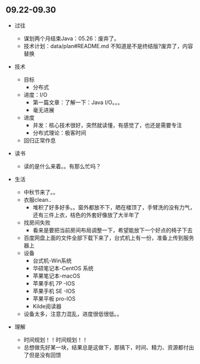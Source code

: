 ##  09.22-09.30

-   过往
    -   谋划两个月结束Java：05.26：废弃了。
    -   技术计划：data/plan#README.md 不知道是不是终结版?废弃了，内容替换
-   技术
    -   目标
        -   分布式
    -   进度：I/O
        -   第一篇文章：了解一下：Java I/O。。。
        -   毫无进展
    -   进度
        -   并发：核心技术很好，突然就读懂，有感觉了，也还是需要专注
        -   分布式理论：极客时间
    -   回归正常作息


-   读书
    -   读的是什么来着。。有那么忙吗？
-   生活
    -   中秋节来了。。
    -   衣服clean..
        -   堆积了好多好多。。窗外都放不下，晒在楼顶了，手臂洗的没有力气，还有三件上衣，桔色的外套好像放了大半年了
    -   找房间失败
        -   看来是要把当前房间布局调整一下，希望能放下一个好点的椅子下去
    -   百度网盘上面的文件全部下载下来了，台式机上有一份，准备上传到服务器上
    -   设备
        -   台式机-Win系统
        -   华硕笔记本-CentOS 系统
        -   苹果笔记本-macOS
        -   苹果手机 7P -IOS
        -   苹果手机 SE -IOS
        -   苹果平板 pro-IOS
        -   Kilde阅读器
    -   设备太多，注意力混乱，进度很低很低。。
-   理解
    -   时间规划！！时间规划！！
    -   总想做先好某一块，结果总是这做下，那搞下，时间、精力、资源都付出了但是没有回馈

